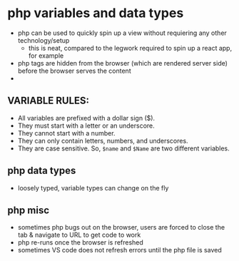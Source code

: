 # php variables and data types
- php can be used to quickly spin up a view without requiering any other technology/setup
  - this is neat, compared to the legwork required to spin up a react app, for example
- php tags are hidden from the browser (which are rendered server side) before the browser serves the content
- 

## VARIABLE RULES:
- All variables are prefixed with a dollar sign ($).
- They must start with a letter or an underscore.
- They cannot start with a number.
- They can only contain letters, numbers, and underscores.
- They are case sensitive. So, `$name` and `$Name` are two different variables.

## php data types
- loosely typed, variable types can change on the fly

## php misc
- sometimes php bugs out on the browser, users are forced to close the tab & navigate to URL to get code to work
- php re-runs once the browser is refreshed
- sometimes VS code does not refresh errors until the php file is saved